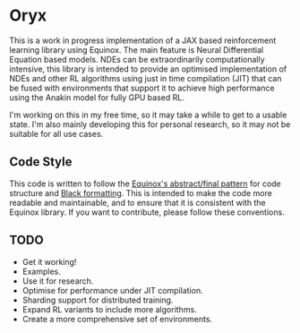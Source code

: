 # Oryx

This is a work in progress implementation of a JAX based reinforcement learning library using Equinox.
The main feature is Neural Differential Equation based models.
NDEs can be extraordinarily computationally intensive, this library is intended to provide an optimised implementation of NDEs and other RL algorithms using just in time compilation (JIT) that can be fused with environments that support it to achieve high performance using the Anakin model for fully GPU based RL.

I'm working on this in my free time, so it may take a while to get to a usable state. I'm also mainly developing this for personal research, so it may not be suitable for all use cases.

## Code Style

This code is written to follow the [Equinox's abstract/final pattern](https://docs.kidger.site/equinox/pattern/) for code structure and [Black formatting](https://black.readthedocs.io/en/stable/index.html#).
This is intended to make the code more readable and maintainable, and to ensure that it is consistent with the Equinox library.
If you want to contribute, please follow these conventions.

## TODO

- Get it working!
- Examples.
- Use it for research.
- Optimise for performance under JIT compilation.
- Sharding support for distributed training.
- Expand RL variants to include more algorithms.
- Create a more comprehensive set of environments.
